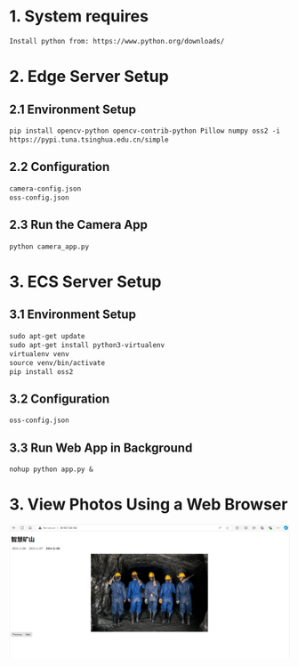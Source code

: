 # 1. System requires
    Install python from: https://www.python.org/downloads/

# 2. Edge Server Setup
## 2.1 Environment Setup
	pip install opencv-python opencv-contrib-python Pillow numpy oss2 -i https://pypi.tuna.tsinghua.edu.cn/simple
## 2.2 Configuration
	camera-config.json
	oss-config.json
## 2.3 	Run the Camera App
	python camera_app.py

# 3. ECS Server Setup
## 3.1 Environment Setup
	sudo apt-get update
	sudo apt-get install python3-virtualenv
	virtualenv venv
	source venv/bin/activate
	pip install oss2
## 3.2 Configuration
	oss-config.json
## 3.3 Run Web App in Background
	nohup python app.py &

# 3. View Photos Using a Web Browser
![](./doc/image.png)